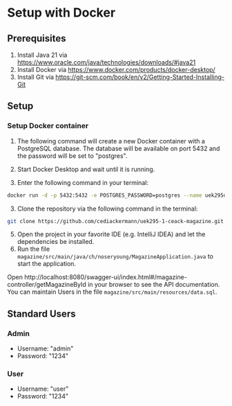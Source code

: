 # Setup with Docker

## Prerequisites

1. Install Java 21
   via https://www.oracle.com/java/technologies/downloads/#java21
2. Install Docker via https://www.docker.com/products/docker-desktop/
3. Install Git via https://git-scm.com/book/en/v2/Getting-Started-Installing-Git

## Setup

### Setup Docker container

1. The following command will create a new Docker
   container with a PostgreSQL
   database. The database will be available on port 5432 and the password will
   be set to "postgres".
2. Start Docker Desktop and wait until it is running.

3. Enter the following command in your terminal:
```bash
docker run -d -p 5432:5432 -e POSTGRES_PASSWORD=postgres --name uek295db postgres
```

3. Clone the repository via the following command in the terminal:

```bash
git clone https://github.com/cediackermann/uek295-1-ceack-magazine.git
```

5. Open the project in your favorite IDE (e.g. IntelliJ IDEA) and let the
   dependencies be installed.
6. Run the file `magazine/src/main/java/ch/noseryoung/MagazineApplication.java`
   to start the application.

Open http://localhost:8080/swagger-ui/index.html#/magazine-controller/getMagazineById
in your browser to see the API documentation. You can maintain Users in the
file `magazine/src/main/resources/data.sql`.

## Standard Users
### Admin
- Username: "admin"
- Password: "1234"

### User
- Username: "user"
- Password: "1234"